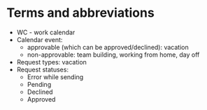 # Terms and abbreviations

* WC - work calendar
* Calendar event: 
  * approvable \(which can be approved/declined\): vacation
  * non-approvable: team building,  working from home, day off
* Request types: vacation
* Request statuses: 
  * Error while sending
  * Pending
  * Declined
  * Approved

